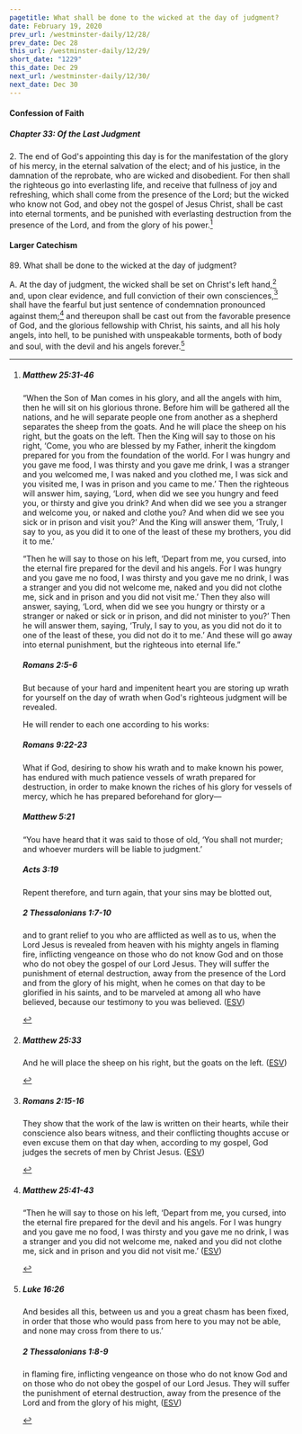 ```yaml
---
pagetitle: What shall be done to the wicked at the day of judgment?
date: February 19, 2020
prev_url: /westminster-daily/12/28/
prev_date: Dec 28
this_url: /westminster-daily/12/29/
short_date: "1229"
this_date: Dec 29
next_url: /westminster-daily/12/30/
next_date: Dec 30
---
```


#### Confession of Faith

##### Chapter 33: Of the Last Judgment

<span class="q">2.</span> The end of God's appointing this day is for the manifestation of the glory of his mercy, in the eternal salvation of the elect; and of his justice, in the damnation of the reprobate, who are wicked and disobedient. For then shall the righteous go into everlasting life, and receive that fullness of joy and refreshing, which shall come from the presence of the Lord; but the wicked who know not God, and obey not the gospel of Jesus Christ, shall be cast into eternal torments, and be punished with everlasting destruction from the presence of the Lord, and from the glory of his power.[^fnref:wcf1]

[^fnref:wcf1]: <div class="esv"><h5>Matthew 25:31-46</h5> <div class="esv-text"> <p id="p40025031.04-1"><span class="woc">&#8220;When the Son of Man comes in his glory, and all the angels with him, then he will sit on his glorious throne.</span> <span class="woc">Before him will be gathered all the nations, and he will separate people one from another as a shepherd separates the sheep from the goats.</span> <span class="woc">And he will place the sheep on his right, but the goats on the left.</span> <span class="woc">Then the King will say to those on his right, &#8216;Come, you who are blessed by my Father, inherit the kingdom prepared for you from the foundation of the world.</span> <span class="woc">For I was hungry and you gave me food, I was thirsty and you gave me drink, I was a stranger and you welcomed me,</span> <span class="woc">I was naked and you clothed me, I was sick and you visited me, I was in prison and you came to me.&#8217;</span> <span class="woc">Then the righteous will answer him, saying, &#8216;Lord, when did we see you hungry and feed you, or thirsty and give you drink?</span> <span class="woc">And when did we see you a stranger and welcome you, or naked and clothe you?</span> <span class="woc">And when did we see you sick or in prison and visit you?&#8217;</span> <span class="woc">And the King will answer them, &#8216;Truly, I say to you, as you did it to one of the least of these my brothers, you did it to me.&#8217;</span></p>  <p id="p40025041.01-1"><span class="woc">&#8220;Then he will say to those on his left, &#8216;Depart from me, you cursed, into the eternal fire prepared for the devil and his angels.</span> <span class="woc">For I was hungry and you gave me no food, I was thirsty and you gave me no drink,</span> <span class="woc">I was a stranger and you did not welcome me, naked and you did not clothe me, sick and in prison and you did not visit me.&#8217;</span> <span class="woc">Then they also will answer, saying, &#8216;Lord, when did we see you hungry or thirsty or a stranger or naked or sick or in prison, and did not minister to you?&#8217;</span> <span class="woc">Then he will answer them, saying, &#8216;Truly, I say to you, as you did not do it to one of the least of these, you did not do it to me.&#8217;</span> <span class="woc">And these will go away into eternal punishment, but the righteous into eternal life.&#8221;</span></p> </div><h5>Romans 2:5-6</h5> <div class="esv-text"><p id="p45002005.01-2">But because of your hard and impenitent heart you are storing up wrath for yourself on the day of wrath when God's righteous judgment will be revealed.</p>  <p id="p45002006.01-2">He will render to each one according to his works:</p> </div><h5>Romans 9:22-23</h5> <div class="esv-text"><p id="p45009022.01-3">What if God, desiring to show his wrath and to make known his power, has endured with much patience vessels of wrath prepared for destruction, in order to make known the riches of his glory for vessels of mercy, which he has prepared beforehand for glory&#8212;</p> </div><h5>Matthew 5:21</h5> <div class="esv-text"> <p id="p40005021.02-4"><span class="woc">&#8220;You have heard that it was said to those of old, &#8216;You shall not murder; and whoever murders will be liable to judgment.&#8217;</span></p> </div><h5>Acts 3:19</h5> <div class="esv-text"><p id="p44003019.01-5">Repent therefore, and turn again, that your sins may be blotted out,</p> </div><h5>2 Thessalonians 1:7-10</h5> <div class="esv-text"><p id="p53001007.01-6">and to grant relief to you who are afflicted as well as to us, when the Lord Jesus is revealed from heaven with his mighty angels in flaming fire, inflicting vengeance on those who do not know God and on those who do not obey the gospel of our Lord Jesus. They will suffer the punishment of eternal destruction, away from the presence of the Lord and from the glory of his might, when he comes on that day to be glorified in his saints, and to be marveled at among all who have believed, because our testimony to you was believed.  (<a href="http://www.esv.org" class="copyright">ESV</a>)</p> </div> </div>


#### Larger Catechism

<span class="q">89.</span> What shall be done to the wicked at the day of judgment?

<span class="q">A.</span> At the day of judgment, the wicked shall be set on Christ's left hand,[^fnref:wlc1] and, upon clear evidence, and full conviction of their own consciences,[^fnref:wlc2] shall have the fearful but just sentence of condemnation pronounced against them;[^fnref:wlc3] and thereupon shall be cast out from the favorable presence of God, and the glorious fellowship with Christ, his saints, and all his holy angels, into hell, to be punished with unspeakable torments, both of body and soul, with the devil and his angels forever.[^fnref:wlc4]


[^fnref:wlc1]: <div class="esv"><h5>Matthew 25:33</h5> <div class="esv-text"><p id="p40025033.01-1"><span class="woc">And he will place the sheep on his right, but the goats on the left.</span>  (<a href="http://www.esv.org" class="copyright">ESV</a>)</p> </div> </div>

[^fnref:wlc2]: <div class="esv"><h5>Romans 2:15-16</h5> <div class="esv-text"><p id="p45002015.01-1">They show that the work of the law is written on their hearts, while their conscience also bears witness, and their conflicting thoughts accuse or even excuse them on that day when, according to my gospel, God judges the secrets of men by Christ Jesus.  (<a href="http://www.esv.org" class="copyright">ESV</a>)</p> </div> </div>

[^fnref:wlc3]: <div class="esv"><h5>Matthew 25:41-43</h5> <div class="esv-text"><p id="p40025041.01-1"><span class="woc">&#8220;Then he will say to those on his left, &#8216;Depart from me, you cursed, into the eternal fire prepared for the devil and his angels.</span> <span class="woc">For I was hungry and you gave me no food, I was thirsty and you gave me no drink,</span> <span class="woc">I was a stranger and you did not welcome me, naked and you did not clothe me, sick and in prison and you did not visit me.&#8217;</span>  (<a href="http://www.esv.org" class="copyright">ESV</a>)</p> </div> </div>

[^fnref:wlc4]: <div class="esv"><h5>Luke 16:26</h5> <div class="esv-text"><p id="p42016026.01-1"><span class="woc">And besides all this, between us and you a great chasm has been fixed, in order that those who would pass from here to you may not be able, and none may cross from there to us.&#8217;</span></p> </div><h5>2 Thessalonians 1:8-9</h5> <div class="esv-text"><p id="p53001008.01-2">in flaming fire, inflicting vengeance on those who do not know God and on those who do not obey the gospel of our Lord Jesus. They will suffer the punishment of eternal destruction, away from the presence of the Lord and from the glory of his might,  (<a href="http://www.esv.org" class="copyright">ESV</a>)</p> </div> </div>

